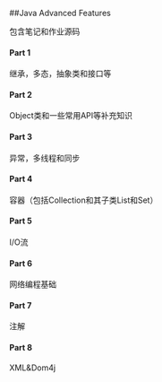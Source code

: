 ##Java Advanced Features

包含笔记和作业源码

#### Part 1

继承，多态，抽象类和接口等



#### Part 2

Object类和一些常用API等补充知识



#### Part 3

异常，多线程和同步



#### Part 4

容器（包括Collection和其子类List和Set）



#### Part 5

I/O流



#### Part 6

网络编程基础



#### Part 7

注解



#### Part 8

XML&Dom4j









